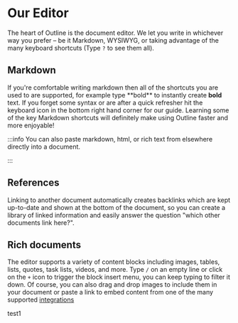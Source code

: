 # Our Editor

The heart of Outline is the document editor. We let you write in whichever way you prefer – be it Markdown, WYSIWYG, or taking advantage of the many keyboard shortcuts (Type `?` to see them all).

## Markdown

If you're comfortable writing markdown then all of the shortcuts you are used to are supported, for example type \*\*bold\*\* to instantly create **bold** text. If you forget some syntax or are after a quick refresher hit the keyboard icon in the bottom right hand corner for our guide. Learning some of the key Markdown shortcuts will definitely make using Outline faster and more enjoyable!


:::info
You can also paste markdown, html, or rich text from elsewhere directly into a document.

:::

## References

Linking to another document automatically creates backlinks which are kept up-to-date and shown at the bottom of the document, so you can create a library of linked information and easily answer the question "which other documents link here?".

## Rich documents

The editor supports a variety of content blocks including images, tables, lists, quotes, task lists, videos, and more. Type `/` on an empty line or click on the `+` icon to trigger the block insert menu, you can keep typing to filter it down. Of course, you can also drag and drop images to include them in your document or paste a link to embed content from one of the many supported [integrations](https://www.getoutline.com/integrations)

test1
